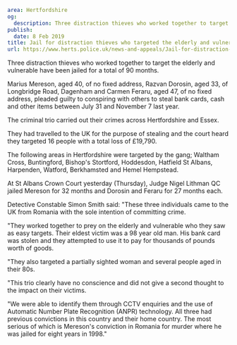 ```yaml
area: Hertfordshire
og:
  description: Three distraction thieves who worked together to target the elderly and vulnerable have been jailed for a total of 90 months.
publish:
  date: 8 Feb 2019
title: Jail for distraction thieves who targeted the elderly and vulnerable
url: https://www.herts.police.uk/news-and-appeals/Jail-for-distraction-thieves-who-targeted-the-elderly-and-vulnerable-2527
```

Three distraction thieves who worked together to target the elderly and vulnerable have been jailed for a total of 90 months.

Marius Mereson, aged 40, of no fixed address, Razvan Dorosin, aged 33, of Longbridge Road, Dagenham and Carmen Feraru, aged 47, of no fixed address, pleaded guilty to conspiring with others to steal bank cards, cash and other items between July 31 and November 7 last year.

The criminal trio carried out their crimes across Hertfordshire and Essex.

They had travelled to the UK for the purpose of stealing and the court heard they targeted 16 people with a total loss of £19,790.

The following areas in Hertfordshire were targeted by the gang; Waltham Cross, Buntingford, Bishop's Stortford, Hoddesdon, Hatfield St Albans, Harpenden, Watford, Berkhamsted and Hemel Hempstead.

At St Albans Crown Court yesterday (Thursday), Judge Nigel Lithman QC jailed Mereson for 32 months and Dorosin and Feraru for 27 months each.

Detective Constable Simon Smith said: "These three individuals came to the UK from Romania with the sole intention of committing crime.

"They worked together to prey on the elderly and vulnerable who they saw as easy targets. Their eldest victim was a 98 year old man. His bank card was stolen and they attempted to use it to pay for thousands of pounds worth of goods.

"They also targeted a partially sighted woman and several people aged in their 80s.

"This trio clearly have no conscience and did not give a second thought to the impact on their victims.

"We were able to identify them through CCTV enquiries and the use of Automatic Number Plate Recognition (ANPR) technology. All three had previous convictions in this country and their home country. The most serious of which is Mereson's conviction in Romania for murder where he was jailed for eight years in 1998."

